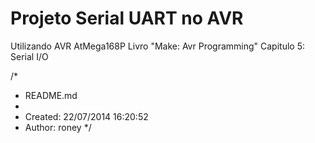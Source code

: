 Projeto Serial UART no AVR
===

Utilizando AVR AtMega168P
Livro "Make: Avr Programming"
Capitulo 5: Serial I/O



/*
 * README.md
 *
 * Created: 22/07/2014 16:20:52
 *  Author: roney
 */ 
